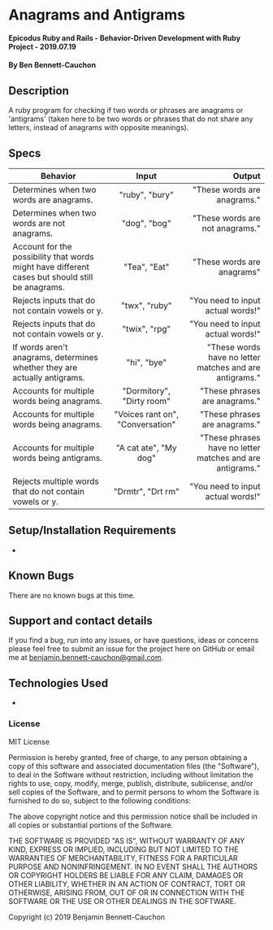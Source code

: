 # Anagrams and Antigrams

#### Epicodus Ruby and Rails - Behavior-Driven Development with Ruby Project - 2019.07.19

#### By Ben Bennett-Cauchon

## Description

A ruby program for checking if two words or phrases are anagrams or 'antigrams' (taken here to be two words or phrases that do not share any letters, instead of anagrams with opposite meanings).

## Specs

| Behavior | Input | Output |
| ------------- |:-------------:| -----:|
| Determines when two words are anagrams. | "ruby", "bury" | "These words are anagrams." |
| Determines when two words are not anagrams. | "dog", "bog" | "These words are not anagrams." |
| Account for the possibility that words might have different cases but should still be anagrams. | "Tea", "Eat" | "These words are anagrams" |
| Rejects inputs that do not contain vowels or y. | "twx", "ruby" | "You need to input actual words!" |
| Rejects inputs that do not contain vowels or y. | "twix", "rpg" | "You need to input actual words!" |
| If words aren't anagrams, determines whether they are actually antigrams. | "hi", "bye" | "These words have no letter matches and are antigrams." |
| Accounts for multiple words being anagrams. | "Dormitory", "Dirty room" | "These phrases are anagrams." |
| Accounts for multiple words being anagrams. | "Voices rant on", "Conversation" | "These phrases are anagrams." |
| Accounts for multiple words being antigrams. | "A cat ate", "My dog" | "These phrases have no letter matches and are antigrams." |
| Rejects multiple words that do not contain vowels or y. | "Drmtr", "Drt rm" | "You need to input actual words!" |


## Setup/Installation Requirements

*

## Known Bugs

There are no known bugs at this time.

## Support and contact details

If you find a bug, run into any issues, or have questions, ideas or concerns please feel free to submit an issue for the project here on GitHub or email me at benjamin.bennett-cauchon@gmail.com.

## Technologies Used

*

### License

MIT License

Permission is hereby granted, free of charge, to any person obtaining a copy of this software and associated documentation files (the "Software"), to deal in the Software without restriction, including without limitation the rights to use, copy, modify, merge, publish, distribute, sublicense, and/or sell copies of the Software, and to permit persons to whom the Software is furnished to do so, subject to the following conditions:

The above copyright notice and this permission notice shall be included in all copies or substantial portions of the Software.

THE SOFTWARE IS PROVIDED "AS IS", WITHOUT WARRANTY OF ANY KIND, EXPRESS OR IMPLIED, INCLUDING BUT NOT LIMITED TO THE WARRANTIES OF MERCHANTABILITY, FITNESS FOR A PARTICULAR PURPOSE AND NONINFRINGEMENT. IN NO EVENT SHALL THE AUTHORS OR COPYRIGHT HOLDERS BE LIABLE FOR ANY CLAIM, DAMAGES OR OTHER LIABILITY, WHETHER IN AN ACTION OF CONTRACT, TORT OR OTHERWISE, ARISING FROM, OUT OF OR IN CONNECTION WITH THE SOFTWARE OR THE USE OR OTHER DEALINGS IN THE SOFTWARE.

Copyright (c) 2019 Benjamin Bennett-Cauchon
